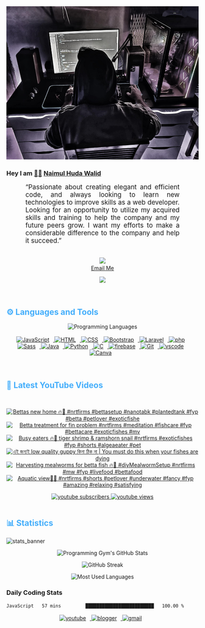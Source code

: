 <!-- ![github_cover_banner](https://www.digitalsolutionservices.com/img/services/web%20development.gif)-->

<div align="center" style="display:block;">
    <img height="400px" width="100%" alt="github cover banner" src="https://raw.githubusercontent.com/NaimulHudaWalid/NaimulHudaWalid/main/272276268_3114779035434264_920860974401480824_n.jpg"/> 
</div>

### Hey I am [👨🏻‍][facebook] [Naimul Huda Walid][youtube]



<p align:"center" style="text-align: justify; margin: 0 50px; font-size: 17px;" >
   “Passionate about creating elegant and efficient code, and always looking to learn new technologies to improve skills as a web developer. Looking for an opportunity to utilize my acquired skills and training to help the company and my future peers grow. I want my efforts to make a considerable difference to the company and help it succeed.”
<br>
<br>
<div align="center">

![](https://visitor-badge.glitch.me/badge?page_id=NaimulHudaWalid)
    <br />
[Email Me](mailto:dev.naimulhuda@gmail.com)
</div>
</p>
<!-- Typing SVG by DenverCoder1 - https://github.com/DenverCoder1/readme-typing-svg -->
<p align="center">
<!--   <a href="https://github.com/DenverCoder1/readme-typing-svg"> -->
    <img src="https://readme-typing-svg.herokuapp.com?color=E22FE4&width=380&height=45&lines=Open-Source+Enthusiast;Learning+In+Public;Empowering+Others;Nice+To+Meet+You+...&center=true"></a>

</p>
<br>
<!-- Languages and Tools -->

<h2 style="color: #44AEFB">⚙️ Languages and Tools</h2>
<div align="center" style="display:block;">
    <img width="100px" alt="Programming Languages" src="https://user-images.githubusercontent.com/78341798/194531121-47b0119a-ce00-439d-b586-125f86acb098.png"/> 
</div>
<br>   
<!-- Icons Resources -->
<!-- https://devicon.dev/ -->
<!-- https://cdn.jsdelivr.net/npm/simple-icons@v3/icons/ -->
<div align="center">
  <a href="https://developer.mozilla.org/en-US/docs/Web/JavaScript" target="_blank" rel="noreferrer">
      <img  alt="JavaScript" height="50px" style="padding-right:10px;" src="https://cdn.jsdelivr.net/gh/devicons/devicon/icons/javascript/javascript-plain.svg"/>
  </a>
  
 
  <a href="https://developer.mozilla.org/en-US/docs/Web/HTML" target="_blank" rel="noreferrer">
      <img  alt="HTML" height="50px" style="padding-right:10px;" src="https://cdn.jsdelivr.net/gh/devicons/devicon/icons/html5/html5-original.svg"/>
  </a>
  <a href="https://developer.mozilla.org/en-US/docs/Web/CSS" target="_blank" rel="noreferrer">
      <img  alt="CSS" height="50px" style="padding-right:10px;" src="https://cdn.jsdelivr.net/gh/devicons/devicon/icons/css3/css3-original.svg"/>
  </a>
  <a href="https://getbootstrap.com/" target="_blank" rel="noreferrer">
      <img  alt="Bootstrap" height="50px" style="padding-right:10px;" src="https://cdn.jsdelivr.net/gh/devicons/devicon/icons/bootstrap/bootstrap-original.svg"/>
  </a> 
  <a href="https://laravel.com/" target="_blank" rel="noreferrer">
      <img  alt="Laravel" height="50px" style="padding-right:10px;" src="https://cdn.jsdelivr.net/gh/devicons/devicon/icons/laravel/laravel-plain.svg"/>
  </a>
  <a href="https://www.php.net/" target="_blank" rel="noreferrer">
      <img  alt="php" height="50px" style="padding-right:10px;" src="https://cdn.jsdelivr.net/gh/devicons/devicon/icons/php/php-original.svg"/>
  </a>
  <a href="https://sass-lang.com/" target="_blank" rel="noreferrer">
      <img  alt="Sass" height="50px" style="padding-right:10px;" src="https://cdn.jsdelivr.net/gh/devicons/devicon/icons/sass/sass-original.svg"/>
  </a>
  <a href="https://www.java.com/en/" target="_blank" rel="noreferrer">
      <img  alt="Java" height="50px" style="padding-right:10px;" src="https://cdn.jsdelivr.net/gh/devicons/devicon/icons/java/java-original.svg"/>
  </a>    
  <a href="https://www.python.org/" target="_blank" rel="noreferrer">
      <img  alt="Python" height="50px" style="padding-right:10px;" src="https://cdn.jsdelivr.net/gh/devicons/devicon/icons/python/python-original.svg"/>
  </a>
  <a href="https://www.cprogramming.com/" target="_blank" rel="noreferrer">
      <img  alt="C" height="50px" style="padding-right:10px;" src="https://cdn.jsdelivr.net/gh/devicons/devicon/icons/c/c-original.svg"/>
  </a>
  
  <a href="https://firebase.google.com/" target="_blank" rel="noreferrer">
      <img  alt="firebase" height="50px" style="padding-right:10px;" src="https://cdn.jsdelivr.net/gh/devicons/devicon/icons/firebase/firebase-plain.svg"/>
  </a>
 
  <a href="https://git-scm.com/" target="_blank" rel="noreferrer">
      <img  alt="Git" height="50px" style="padding-right:10px;" src="https://cdn.jsdelivr.net/gh/devicons/devicon/icons/git/git-original.svg"/>
  </a>
  
  <a href="https://code.visualstudio.com/" target="_blank" rel="noreferrer">
      <img  alt="vscode" height="50px" style="padding-right:10px;"src="https://cdn.jsdelivr.net/gh/devicons/devicon/icons/vscode/vscode-original.svg"/>
  </a>
  <a href="https://www.canva.com/" target="_blank" rel="noreferrer">
      <img  alt="Canva" height="50px" style="padding-right:10px;" src="https://cdn.jsdelivr.net/gh/devicons/devicon/icons/canva/canva-original.svg"/> 
  </a>
</div>
<br>
<br>

<!-- Latest YouTube Videos -->

<h2 style="color: #44AEFB">🎦 Latest YouTube Videos</h2>
<br />

<!-- Resource/Reference: https://github.com/DenverCoder1/github-readme-youtube-cards -->
<div class="youtube videos cards" align="center">

<!-- BEGIN YOUTUBE-CARDS -->
[![Bettas new home 🔥🖤 #nrtfirms #bettasetup #nanotabk #plantedtank #fyp #betta #petlover #exoticfishe](https://ytcards.demolab.com/?id=I2xeamYxs3s&title=Bettas+new+home+%F0%9F%94%A5%F0%9F%96%A4+%23nrtfirms+%23bettasetup+%23nanotabk+%23plantedtank+%23fyp+%23betta+%23petlover+%23exoticfishe&lang=en&timestamp=1708346997&background_color=%230d1117&title_color=%23ffffff&stats_color=%23dedede&max_title_lines=1&width=250&border_radius=5 "Bettas new home 🔥🖤 #nrtfirms #bettasetup #nanotabk #plantedtank #fyp #betta #petlover #exoticfishe")](https://www.youtube.com/watch?v=I2xeamYxs3s)
[![Betta treatment for fin problem #nrtfirms #meditation #fishcare #fyp #bettacare #exoticfishes #mv](https://ytcards.demolab.com/?id=-yM9aNLDTx4&title=Betta+treatment+for+fin+problem+%23nrtfirms+%23meditation+%23fishcare+%23fyp+%23bettacare+%23exoticfishes+%23mv&lang=en&timestamp=1708330941&background_color=%230d1117&title_color=%23ffffff&stats_color=%23dedede&max_title_lines=1&width=250&border_radius=5 "Betta treatment for fin problem #nrtfirms #meditation #fishcare #fyp #bettacare #exoticfishes #mv")](https://www.youtube.com/watch?v=-yM9aNLDTx4)
[![Busy eaters 🔥🖤 tiger shrimp & ramshorn snail #nrtfirms #exoticfishes #fyp #shorts #algeaeater #pet](https://ytcards.demolab.com/?id=7jZMJByv4II&title=Busy+eaters+%F0%9F%94%A5%F0%9F%96%A4+tiger+shrimp+%26+ramshorn+snail+%23nrtfirms+%23exoticfishes+%23fyp+%23shorts+%23algeaeater+%23pet&lang=en&timestamp=1708317935&background_color=%230d1117&title_color=%23ffffff&stats_color=%23dedede&max_title_lines=1&width=250&border_radius=5 "Busy eaters 🔥🖤 tiger shrimp & ramshorn snail #nrtfirms #exoticfishes #fyp #shorts #algeaeater #pet")](https://www.youtube.com/watch?v=7jZMJByv4II)
[![এই জন্যই low quality guppy কিনা ঠিক না  | You must do this when your fishes are dying](https://ytcards.demolab.com/?id=ZBhmOfRONXI&title=%E0%A6%8F%E0%A6%87+%E0%A6%9C%E0%A6%A8%E0%A7%8D%E0%A6%AF%E0%A6%87+low+quality+guppy+%E0%A6%95%E0%A6%BF%E0%A6%A8%E0%A6%BE+%E0%A6%A0%E0%A6%BF%E0%A6%95+%E0%A6%A8%E0%A6%BE++%7C+You+must+do+this+when+your+fishes+are+dying&lang=en&timestamp=1708281807&background_color=%230d1117&title_color=%23ffffff&stats_color=%23dedede&max_title_lines=1&width=250&border_radius=5 "এই জন্যই low quality guppy কিনা ঠিক না  | You must do this when your fishes are dying")](https://www.youtube.com/watch?v=ZBhmOfRONXI)
[![Harvesting mealworms for betta fish 🔥🖤 #diyMealwormSetup #nrtfirms #mw  #fyp #livefood #bettafood](https://ytcards.demolab.com/?id=4V7n8u0s-JU&title=Harvesting+mealworms+for+betta+fish+%F0%9F%94%A5%F0%9F%96%A4+%23diyMealwormSetup+%23nrtfirms+%23mw++%23fyp+%23livefood+%23bettafood&lang=en&timestamp=1708262643&background_color=%230d1117&title_color=%23ffffff&stats_color=%23dedede&max_title_lines=1&width=250&border_radius=5 "Harvesting mealworms for betta fish 🔥🖤 #diyMealwormSetup #nrtfirms #mw  #fyp #livefood #bettafood")](https://www.youtube.com/watch?v=4V7n8u0s-JU)
[![Aquatic view🖤🔥 #nrtfirms #shorts #petlover #underwater #fancy #fyp #amazing #relaxing  #satisfying](https://ytcards.demolab.com/?id=Ko02kKlEHbY&title=Aquatic+view%F0%9F%96%A4%F0%9F%94%A5+%23nrtfirms+%23shorts+%23petlover+%23underwater+%23fancy+%23fyp+%23amazing+%23relaxing++%23satisfying&lang=en&timestamp=1708223250&background_color=%230d1117&title_color=%23ffffff&stats_color=%23dedede&max_title_lines=1&width=250&border_radius=5 "Aquatic view🖤🔥 #nrtfirms #shorts #petlover #underwater #fancy #fyp #amazing #relaxing  #satisfying")](https://www.youtube.com/watch?v=Ko02kKlEHbY)
<!-- END YOUTUBE-CARDS -->
</div>

<!-- Begin Youtube Buttons -->
<!-- Resource/Reference:  https://github.com/DenverCoder1/custom-icon-badges -->
<div class="youtube buttons" align="center">
    <a href="https://www.youtube.com/channel/UCa3YaFwzSII0kKg3Nads2dQ"  target="_blank">
        <img alt="youtube subscribers" src="https://img.shields.io/youtube/channel/subscribers/UCa3YaFwzSII0kKg3Nads2dQ?logo=youtube&logoColor=red&style=for-the-badge"/>
    </a> 
    <a href="https://www.youtube.com/channel/UCa3YaFwzSII0kKg3Nads2dQ"  target="_blank">
        <img alt="youtube views" src="https://custom-icon-badges.demolab.com/youtube/channel/views/UCa3YaFwzSII0kKg3Nads2dQ?color=%23E05D44&logo=eye&logoColor=white&style=for-the-badge&labelColor=#555555"/>
    </a> 
</div>
<br>
<!-- End Youtube Buttons -->

<!-- Statistics -->

<h2 style="color: #44AEFB">📊 Statistics</h2>

![stats_banner](https://user-images.githubusercontent.com/78341798/194534778-d662496c-ae00-4e8d-ae9b-b90912054e7f.gif)

<!-- Begin Stats Cards -->
<!-- Resources:  -->
<!-- Github & Languages Stats: https://github.com/naimul15-12090/github-readme-stats --> 
<!-- Streak Stats: https://github.com/denvercoder1/github-readme-streak-stats -->
<!-- Change the value after ?username= to your GitHub username. -->
<div class="stats" align="center">

![Programming Gym's GitHub Stats](https://github-readme-stats.vercel.app/api?username=NaimulHudaWalid&hide=stars&count_private=true&show_icons=true&theme=algolia&border_radius=20)

![GitHub Streak](https://streak-stats.demolab.com?user=NaimulHudaWalid&count_private=true&theme=algolia&border_radius=22)

![Most Used Languages](https://github-readme-stats.vercel.app/api/top-langs/?username=NaimulHudaWalid&langs_count=8&layout=compact&show_icons=true&theme=algolia&border_radius=20)
    
<!-- ![Top Langs](https://github-readme-stats.vercel.app/api/top-langs/?username=naimul15-12090&langs_count=8) -->
<!-- [![Top Langs](https://github-readme-stats.vercel.app/api/top-langs/?username=naimul15-12090&layout=compact)](https://github.com/anuraghazra/github-readme-stats)
 -->
    
</div>
<!--  End Stats Cards -->



### Daily Coding Stats
<!--START_SECTION:waka-->

```txt
JavaScript   57 mins         █████████████████████████   100.00 %
```

<!--END_SECTION:waka-->
<!-- Begin Footer -->
<!-- Icons Resources -->
<!-- https://devicon.dev/ -->
<div class="footer" align="center" style="margin:15px;">
    <a href="https://www.youtube.com/channel/UCa3YaFwzSII0kKg3Nads2dQ" target="_blank">
        <img  style="margin:0 10px 10px 0;" src="https://user-images.githubusercontent.com/78341798/194531650-698ef1b1-9cbd-4b4f-96ef-5a2ec4b5d7e6.svg" alt="youtube" width="40px"/>
    </a>
    <a href="https://www.linkedin.com/in/naimulhudawalid/" target="_blank">
        <img style="margin:0 10px 10px 0;" src="https://user-images.githubusercontent.com/78341798/194531458-b5dfeb1b-bad5-4dfa-909a-2e402262db9a.svg" alt="blogger" width="40px"/>
    </a>
    <a href="mailto:dev.naimulhuda@gmail.com" target="_blank">
        <img style="margin:0 10px 10px 0;" src="https://user-images.githubusercontent.com/78341798/194531383-ddb2b774-5bb9-491c-b601-4a4a7d9792fb.svg" alt="gmail" width="40px"/>
    </a>
</div>
<!-- End Footer -->

[youtube]: https://www.youtube.com/channel/UCa3YaFwzSII0kKg3Nads2dQ
[facebook]: https://www.facebook.com/profile.php?id=100007065945838
